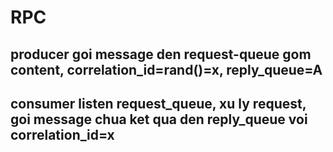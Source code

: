 # RPC

## producer goi message den request-queue gom content, correlation_id=rand()=x, reply_queue=A
## consumer listen request_queue, xu ly request, goi message chua ket qua den reply_queue voi correlation_id=x